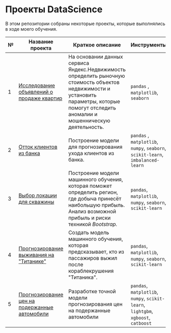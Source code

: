 # Проекты DataScience 

В этом репозитории собраны некоторые проекты, которые выполнялись в ходе моего обучения. 

| № | Название проекта  | Краткое описание | Инструменты |
|--|--|--|--|
|1| [Исследование объявлений о продаже квартир](https://github.com/Maximiliano-16/DataScience/tree/main/ResearchDataAnalysis) | На основании данных сервиса Яндекс.Недвижимость определить рыночную стоимость объектов недвижимости и установить параметры, которые помогут отследить аномалии и мошенническую деятельность. | `pandas` , `matplotlib`, `seaborn`|
|2| [Отток клиентов из банка](https://github.com/Maximiliano-16/DataScience/tree/main/CustomersOutflow) | Построение модели для прогнозирования ухода клиентов из банка. | `pandas` , `matplotlib`, `numpy`, `seaborn`, `scikit-learn`, `imbalanced-learn`|
|3| [Выбор локации для скважины](https://github.com/Maximiliano-16/DataScience/tree/main/LocationForBoreholes) | Построение модели машинного обучения, которая поможет определить регион, где добыча принесёт наибольшую прибыль. Анализ возможной прибыль и риски техникой _Bootstrap._ | `pandas`, `matplotlib`, `numpy`, `seaborn`, `scikit-learn`|
|4| [Прогнозирование выживания на "Титанике"](https://github.com/Maximiliano-16/DataScience/tree/main/PredictSurvivalOnTitanic) | Создать модель машинного обучения, которая предсказывает, кто из пассажиров выжил после кораблекрушения "Титаника". | `pandas`, `matplotlib`, `numpy`, `seaborn`, `scikit-learn`|
|5| [Прогнозирование цен на подержанные автомобили]([(https://github.com/Maximiliano-16/DataScience/tree/main/CarPrices)](https://github.com/Maximiliano-16/DataScience/tree/main/CarPrices)) | Разработке точной модели прогнозирования цен на подержанные автомобили | `pandas`, `matplotlib`, `numpy`, `scikit-learn`, `lightgbm`, `xgboost`, `catboost`|

